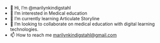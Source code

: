 - 👋 Hi, I’m @marilynkindigstahl
- 👀 I’m interested in Medical education
- 🌱 I’m currently learning Articulate Storyline
- 💞️ I’m looking to collaborate on medical education with digital learning technologies.
- 📫 How to reach me marilynkindigstahl@gmail.com

<!---
marilynkindigstahl/marilynkindigstahl is a ✨ special ✨ repository because its `README.md` (this file) appears on your GitHub profile.
You can click the Preview link to take a look at your changes.
--->
